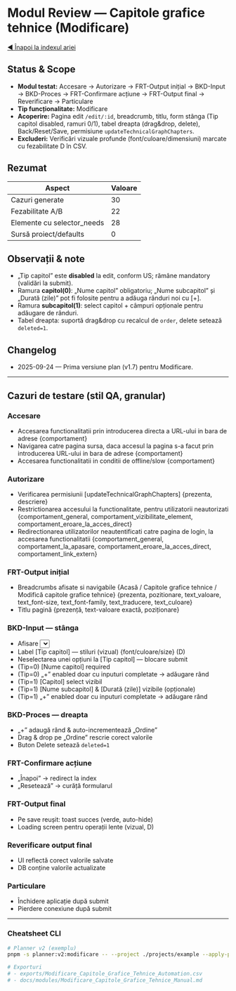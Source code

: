 # Modul Review — Capitole grafice tehnice (Modificare)

[◀ Înapoi la indexul ariei](/docs/modules/INDEX.md)

## Status & Scope
- **Modul testat:** Accesare → Autorizare → FRT-Output inițial → BKD-Input → BKD-Proces → FRT-Confirmare acțiune → FRT-Output final → Reverificare → Particulare
- **Tip funcționalitate:** Modificare
- **Acoperire:** Pagina edit `/edit/:id`, breadcrumb, titlu, form stânga (Tip capitol disabled, ramuri 0/1), tabel dreapta (drag&drop, delete), Back/Reset/Save, permisiune `updateTechnicalGraphChapters`.
- **Excluderi:** Verificări vizuale profunde (font/culoare/dimensiuni) marcate cu fezabilitate D în CSV.

## Rezumat
| Aspect | Valoare |
|---|---|
| Cazuri generate | 30 |
| Fezabilitate A/B | 22 |
| Elemente cu selector_needs | 28 |
| Sursă proiect/defaults | 0 |

## Observații & note
- „Tip capitol” este **disabled** la edit, conform US; rămâne mandatory (validări la submit).
- Ramura **capitol(0)**: „Nume capitol” obligatoriu; „Nume subcapitol” și „Durată (zile)” pot fi folosite pentru a adăuga rânduri noi cu [+].
- Ramura **subcapitol(1)**: select capitol + câmpuri opționale pentru adăugare de rânduri.
- Tabel dreapta: suportă drag&drop cu recalcul de `order`, delete setează `deleted=1`.

## Changelog
- 2025-09-24 — Prima versiune plan (v1.7) pentru Modificare.

---

## Cazuri de testare (stil QA, granular)

### Accesare
- Accesarea functionalitatii prin introducerea directa a URL-ului in bara de adrese {comportament}
- Navigarea catre pagina sursa, daca accesul la pagina s-a facut prin introducerea URL-ului in bara de adrese {comportament}
- Accesarea functionalitatii in conditii de offline/slow {comportament}

### Autorizare
- Verificarea permisiunii [updateTechnicalGraphChapters] {prezenta, descriere}
- Restrictionarea accesului la functionalitate, pentru utilizatorii neautorizati {comportament_general, comportament_vizibilitate_element, comportament_eroare_la_acces_direct}
- Redirectionarea utilizatorilor neautentificati catre pagina de login, la accesarea functionalitatii {comportament_general, comportament_la_apasare, comportament_eroare_la_acces_direct, comportament_link_extern}

### FRT-Output inițial
- Breadcrumbs afisate si navigabile {Acasă / Capitole grafice tehnice / Modifică capitole grafice tehnice} {prezenta, pozitionare, text_valoare, text_font-size, text_font-family, text_traducere, text_culoare}
- Titlu pagină {prezență, text-valoare exactă, poziționare}

### BKD-Input — stânga
- Afisare <select> camp [Tip capitol] (disabled, mandatory, placeholder)
- Label [Tip capitol] — stiluri (vizual) {font/culoare/size} (D)
- Neselectarea unei opțiuni la [Tip capitol] — blocare submit
- (Tip=0) [Nume capitol] required
- (Tip=0) „+” enabled doar cu inputuri completate → adăugare rând
- (Tip=1) [Capitol] select vizibil
- (Tip=1) [Nume subcapitol] & [Durată (zile)] vizibile (opționale)
- (Tip=1) „+” enabled doar cu inputuri completate → adăugare rând

### BKD-Proces — dreapta
- „+” adaugă rând & auto-incrementează „Ordine”
- Drag & drop pe „Ordine” rescrie corect valorile
- Buton Delete setează `deleted=1`

### FRT-Confirmare acțiune
- „Înapoi” → redirect la index
- „Resetează” → curăță formularul

### FRT-Output final
- Pe save reușit: toast succes (verde, auto-hide)
- Loading screen pentru operații lente (vizual, D)

### Reverificare output final
- UI reflectă corect valorile salvate
- DB conține valorile actualizate

### Particulare
- Închidere aplicație după submit
- Pierdere conexiune după submit

---

### Cheatsheet CLI
```bash
# Planner v2 (exemplu)
pnpm -s planner:v2:modificare -- --project ./projects/example --apply-project-fallbacks

# Exporturi
# - exports/Modificare_Capitole_Grafice_Tehnice_Automation.csv
# - docs/modules/Modificare_Capitole_Grafice_Tehnice_Manual.md
```
